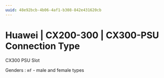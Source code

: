 ```yaml
---
uuid: 48e92bcb-4b06-4af1-b308-842e431620cb
---
```

# Huawei | CX200-300 | CX300-PSU Connection Type

CX300 PSU Slot

Genders
: `mf` - male and female types
